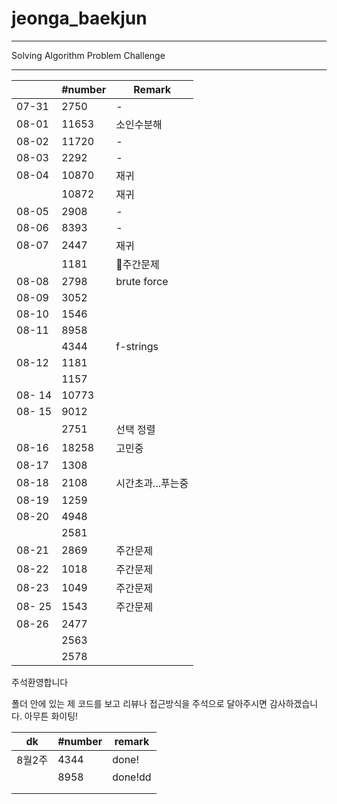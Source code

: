 # jeonga_baekjun

---

Solving Algorithm Problem Challenge

---

|        | #number | Remark      |
| ------ | ------- | ----------- |
| 07-31  | 2750    | -           |
| 08-01  | 11653   | 소인수분해       |
| 08-02  | 11720   | -           |
| 08-03  | 2292    | -           |
| 08-04  | 10870   | 재귀          |
|        | 10872   | 재귀          |
| 08-05  | 2908    | -           |
| 08-06  | 8393    | -           |
| 08-07  | 2447    | 재귀          |
|        | 1181    | 🌱주간문제      |
| 08-08  | 2798    | brute force |
| 08-09  | 3052    |             |
| 08-10  | 1546    |             |
| 08-11  | 8958    |             |
|        | 4344    | f-strings   |
| 08-12  | 1181    |             |
|        | 1157    |             |
| 08- 14 | 10773   |             |
| 08- 15 | 9012    |             |
|        | 2751    | 선택 정렬       |
| 08-16  | 18258   | 고민중         |
| 08-17  | 1308    |             |
| 08-18  | 2108    | 시간초과...푸는중  |
| 08-19  | 1259    |             |
| 08-20  | 4948    |             |
|        | 2581    |             |
| 08-21  | 2869    | 주간문제        |
| 08-22  | 1018    | 주간문제        |
| 08-23  | 1049    | 주간문제        |
| 08- 25 | 1543    | 주간문제        |
| 08-26  | 2477    |             |
|        | 2563    |             |
|        | 2578    |             |

주석환영합니다

폴더 안에 있는 제 코드를 보고 리뷰나 접근방식을 주석으로 달아주시면 감사하겠습니다. 아무튼 화이팅!

| dk   | #number | remark  |
| ---- | ------- | ------- |
| 8월2주 | 4344    | done!   |
|      | 8958    | done!dd |
|      |         |         |
|      |         |         |
